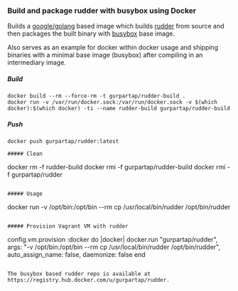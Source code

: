 ### Build and package rudder with busybox using Docker

Builds a [google/golang](https://registry.hub.docker.com/u/google/golang/) based image which builds [rudder](https://github.com/coreos/rudder) from source and then packages the built binary with [busybox](https://registry.hub.docker.com/_/busybox) base image.

Also serves as an example for docker within docker usage and shipping binaries with a minimal base image (busybox) after compiling in an intermediary image.

##### Build

```
docker build --rm --force-rm -t gurpartap/rudder-build .
docker run -v /var/run/docker.sock:/var/run/docker.sock -v $(which docker):$(which docker) -ti --name rudder-build gurpartap/rudder-build
```

##### Push

```
docker push gurpartap/rudder:latest

##### Clean

```
docker rm -f rudder-build
docker rmi -f gurpartap/rudder-build
docker rmi -f gurpartap/rudder
```

##### Usage

```
docker run -v /opt/bin:/opt/bin --rm cp /usr/local/bin/rudder /opt/bin/rudder
```

##### Provision Vagrant VM with rudder

```
config.vm.provision :docker do |docker|
  docker.run "gurpartap/rudder",
    args: "-v /opt/bin:/opt/bin --rm cp /usr/local/bin/rudder /opt/bin/rudder",
    auto_assign_name: false, daemonize: false
end
```

The busybox based rudder repo is available at https://registry.hub.docker.com/u/gurpartap/rudder.
